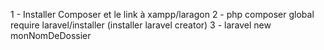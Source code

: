 1 - Installer Composer et le link à xampp/laragon
2 - php composer global require laravel/installer (installer laravel creator)
3 - laravel new monNomDeDossier

<!--stackedit_data:
eyJoaXN0b3J5IjpbLTEwNTI3NzE5NDFdfQ==
-->